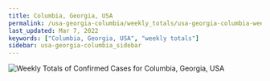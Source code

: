 ```yaml
---
title: Columbia, Georgia, USA
permalink: /usa-georgia-columbia/weekly_totals/usa-georgia-columbia-weekly_totals.html
last_updated: Mar 7, 2022
keywords: ["Columbia, Georgia, USA", "weekly totals"]
sidebar: usa-georgia-columbia_sidebar
---
```


![Weekly Totals of Confirmed Cases for Columbia, Georgia, USA](/covid_tracker/images/graphs/usa-georgia-columbia-weekly_totals_graph.png)
